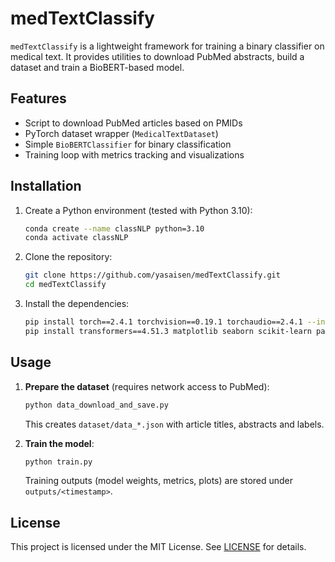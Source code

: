 # medTextClassify

`medTextClassify` is a lightweight framework for training a binary classifier on medical text. It provides utilities to download PubMed abstracts, build a dataset and train a BioBERT-based model.

## Features
- Script to download PubMed articles based on PMIDs
- PyTorch dataset wrapper (`MedicalTextDataset`)
- Simple `BioBERTClassifier` for binary classification
- Training loop with metrics tracking and visualizations

## Installation
1. Create a Python environment (tested with Python 3.10):
   ```bash
   conda create --name classNLP python=3.10
   conda activate classNLP
   ```
2. Clone the repository:
   ```bash
   git clone https://github.com/yasaisen/medTextClassify.git
   cd medTextClassify
   ```
3. Install the dependencies:
   ```bash
   pip install torch==2.4.1 torchvision==0.19.1 torchaudio==2.4.1 --index-url https://download.pytorch.org/whl/cu121
   pip install transformers==4.51.3 matplotlib seaborn scikit-learn pandas tqdm metapub
   ```

## Usage
1. **Prepare the dataset** (requires network access to PubMed):
   ```bash
   python data_download_and_save.py
   ```
   This creates `dataset/data_*.json` with article titles, abstracts and labels.

2. **Train the model**:
   ```bash
   python train.py
   ```
   Training outputs (model weights, metrics, plots) are stored under `outputs/<timestamp>`.

## License
This project is licensed under the MIT License. See [LICENSE](LICENSE) for details.
